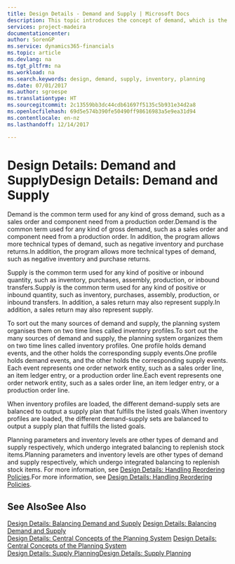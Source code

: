 ```yaml
---
title: Design Details - Demand and Supply | Microsoft Docs
description: This topic introduces the concept of demand, which is the common term used for any kind of gross demand, such as a sales order and component need from a production order.
services: project-madeira
documentationcenter: 
author: SorenGP
ms.service: dynamics365-financials
ms.topic: article
ms.devlang: na
ms.tgt_pltfrm: na
ms.workload: na
ms.search.keywords: design, demand, supply, inventory, planning
ms.date: 07/01/2017
ms.author: sgroespe
ms.translationtype: HT
ms.sourcegitcommit: 2c13559bb3dc44cdb61697f5135c5b931e34d2a8
ms.openlocfilehash: 69d5e574b390fe50490ff98616983a5e9ea31d94
ms.contentlocale: en-nz
ms.lasthandoff: 12/14/2017

---
```

# <a name="design-details-demand-and-supply"></a><span data-ttu-id="160b3-103">Design Details: Demand and Supply</span><span class="sxs-lookup"><span data-stu-id="160b3-103">Design Details: Demand and Supply</span></span>
<span data-ttu-id="160b3-104">Demand is the common term used for any kind of gross demand, such as a sales order and component need from a production order.</span><span class="sxs-lookup"><span data-stu-id="160b3-104">Demand is the common term used for any kind of gross demand, such as a sales order and component need from a production order.</span></span> <span data-ttu-id="160b3-105">In addition, the program allows more technical types of demand, such as negative inventory and purchase returns.</span><span class="sxs-lookup"><span data-stu-id="160b3-105">In addition, the program allows more technical types of demand, such as negative inventory and purchase returns.</span></span>  
  
<span data-ttu-id="160b3-106">Supply is the common term used for any kind of positive or inbound quantity, such as inventory, purchases, assembly, production, or inbound transfers.</span><span class="sxs-lookup"><span data-stu-id="160b3-106">Supply is the common term used for any kind of positive or inbound quantity, such as inventory, purchases, assembly, production, or inbound transfers.</span></span> <span data-ttu-id="160b3-107">In addition, a sales return may also represent supply.</span><span class="sxs-lookup"><span data-stu-id="160b3-107">In addition, a sales return may also represent supply.</span></span>  
  
<span data-ttu-id="160b3-108">To sort out the many sources of demand and supply, the planning system organises them on two time lines called inventory profiles.</span><span class="sxs-lookup"><span data-stu-id="160b3-108">To sort out the many sources of demand and supply, the planning system organizes them on two time lines called inventory profiles.</span></span> <span data-ttu-id="160b3-109">One profile holds demand events, and the other holds the corresponding supply events.</span><span class="sxs-lookup"><span data-stu-id="160b3-109">One profile holds demand events, and the other holds the corresponding supply events.</span></span> <span data-ttu-id="160b3-110">Each event represents one order network entity, such as a sales order line, an item ledger entry, or a production order line.</span><span class="sxs-lookup"><span data-stu-id="160b3-110">Each event represents one order network entity, such as a sales order line, an item ledger entry, or a production order line.</span></span>  
  
<span data-ttu-id="160b3-111">When inventory profiles are loaded, the different demand-supply sets are balanced to output a supply plan that fulfills the listed goals.</span><span class="sxs-lookup"><span data-stu-id="160b3-111">When inventory profiles are loaded, the different demand-supply sets are balanced to output a supply plan that fulfills the listed goals.</span></span>  
  
<span data-ttu-id="160b3-112">Planning parameters and inventory levels are other types of demand and supply respectively, which undergo integrated balancing to replenish stock items.</span><span class="sxs-lookup"><span data-stu-id="160b3-112">Planning parameters and inventory levels are other types of demand and supply respectively, which undergo integrated balancing to replenish stock items.</span></span> <span data-ttu-id="160b3-113">For more information, see [Design Details: Handling Reordering Policies](design-details-handling-reordering-policies.md).</span><span class="sxs-lookup"><span data-stu-id="160b3-113">For more information, see [Design Details: Handling Reordering Policies](design-details-handling-reordering-policies.md).</span></span>  
  
## <a name="see-also"></a><span data-ttu-id="160b3-114">See Also</span><span class="sxs-lookup"><span data-stu-id="160b3-114">See Also</span></span>  
<span data-ttu-id="160b3-115">[Design Details: Balancing Demand and Supply](design-details-balancing-demand-and-supply.md) </span><span class="sxs-lookup"><span data-stu-id="160b3-115">[Design Details: Balancing Demand and Supply](design-details-balancing-demand-and-supply.md) </span></span>  
<span data-ttu-id="160b3-116">[Design Details: Central Concepts of the Planning System](design-details-central-concepts-of-the-planning-system.md) </span><span class="sxs-lookup"><span data-stu-id="160b3-116">[Design Details: Central Concepts of the Planning System](design-details-central-concepts-of-the-planning-system.md) </span></span>  
[<span data-ttu-id="160b3-117">Design Details: Supply Planning</span><span class="sxs-lookup"><span data-stu-id="160b3-117">Design Details: Supply Planning</span></span>](design-details-supply-planning.md)
